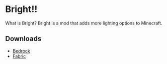 # Bright!!
What is Bright? Bright is a mod that adds more lighting options to Minecraft.

## Downloads
- [Bedrock](https://mcpedl.com/bright-addon-1/)
- [Fabric](https://curseforge.com/minecraft/mc-mods/bright-fabric)